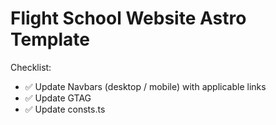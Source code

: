 # Flight School Website Astro Template


Checklist:

- ✅ Update Navbars (desktop / mobile) with applicable links
- ✅ Update GTAG
- ✅ Update consts.ts
